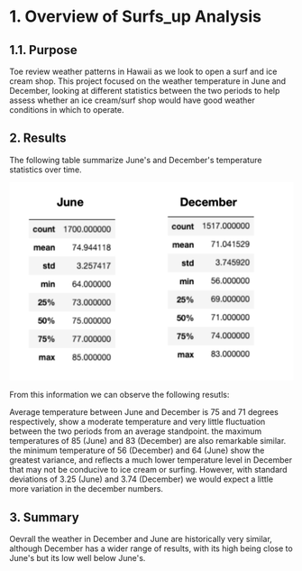 # 1. Overview of Surfs_up Analysis

## 1.1. Purpose
Toe review weather patterns in Hawaii as we look to open a surf and ice cream shop. This project focused on the weather temperature in June and December, looking at different statistics between the two periods to help assess whether an ice cream/surf shop would have good weather conditions in which to operate.

## 2. Results
The following table summarize June's and December's temperature statistics over time.
<p align="center">
  <img  src="Jun_Dec.png">
</p>
From this information we can observe the following resutls:

Average temperature between June and December is 75 and 71 degrees respectively, show a moderate temperature and very little fluctuation between the two periods from an average standpoint.
the maximum temperatures of 85 (June) and 83 (December) are also remarkable similar.
the minimum temperature of 56 (December) and 64 (June) show the greatest variance, and reflects a much lower temperature level in December that may not be conducive to ice cream or surfing. However, with standard deviations of 3.25 (June) and 3.74 (December) we would expect a little more variation in the december numbers.

## 3. Summary
Oevrall the weather in December and June are historically very similar, although December has a wider range of results, with its high being close to June's but its low well below June's.
